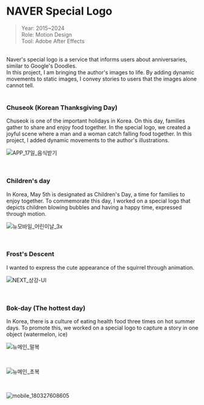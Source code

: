 # NAVER Special Logo

> Year: 2015~2024<br>
Role: Motion Design<br>
Tool: Adobe After Effects<br>
<br>
Naver's special logo is a service that informs users about anniversaries, similar to Google's Doodles.<br>
In this project, I am bringing the author's images to life. By adding dynamic movements to static images, I convey stories to users that the images alone cannot tell.
<br>

<br>

### Chuseok (Korean Thanksgiving Day)
Chuseok is one of the important holidays in Korea. On this day, families gather to share and enjoy food together. In the special logo, we created a joyful scene where a man and a woman catch falling food together. In this project, I added dynamic movements to the author's illustrations.
<br>

![APP_17일_음식받기](https://github.com/user-attachments/assets/c6320111-1f6a-48ea-9b47-80a56a2b02f2)

<br>

### Children's day
In Korea, May 5th is designated as Children's Day, a time for families to enjoy together. To commemorate this day, I worked on a special logo that depicts children blowing bubbles and having a happy time, expressed through motion.
<br>

![뉴모바일_어린이날_3x](https://github.com/user-attachments/assets/ee024834-d1c1-4389-82ee-53ebf5fe56fe)

<br>

### Frost's Descent​​

I wanted to express the cute appearance of the squirrel through animation.
<br>

![NEXT_상강-UI](https://github.com/user-attachments/assets/6dc774ba-0856-40dc-b07d-61ea5f6c69d4)

<br>

### Bok-day (The hottest day)
In Korea, there is a culture of eating health food three times on hot summer days. 
To promote this, we worked on a special logo to capture a story in one object (watermelon, ice)
<br>

![뉴메인_말복](https://github.com/user-attachments/assets/4708711d-b6b7-45db-8274-a0549929bc94)

<br>

![뉴메인_초복](https://github.com/user-attachments/assets/c8b37556-dbd5-4eea-98a0-2a2442ba8978)

<br>

![mobile_180327608605](https://github.com/user-attachments/assets/6bf6891a-1535-43a1-ab86-158f55085e82)

<br>


